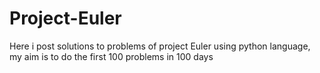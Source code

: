 # Project-Euler
Here i post solutions to problems of project Euler using python language, my aim is to do the first 100 problems in 100 days
